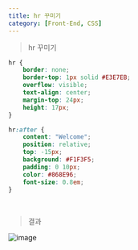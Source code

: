```yaml
---
title: hr 꾸미기
category: [Front-End, CSS]
---
```


> hr 꾸미기

```css
hr {
    border: none;
    border-top: 1px solid #E3E7EB;
    overflow: visible;
    text-align: center;
    margin-top: 24px;
    height: 17px;
}

hr:after {
    content: "Welcome";
    position: relative;
    top: -15px;
    background: #F1F3F5; 
    padding: 0 10px;
    color: #868E96;
    font-size: 0.8em;
}
```

<br>

> 결과

![image](https://user-images.githubusercontent.com/98504939/154651588-616bf294-75a9-4694-b45d-c8f1279fca5a.png)